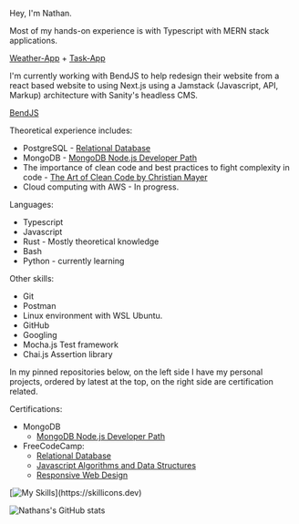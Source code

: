 Hey, I'm Nathan. 

Most of my hands-on experience is with Typescript with MERN stack applications. 

[Weather-App](https://github.com/nslee333/Weather-App) +
[Task-App](https://github.com/nslee333/Task-App)

I'm currently working with BendJS to help redesign their website from a react based website to using Next.js using a Jamstack (Javascript, API, Markup) architecture with Sanity's headless CMS. 

[BendJS](https://github.com/BendJS/simple-website/tree/nextjs)

Theoretical experience includes:
- PostgreSQL - [Relational Database](https://www.freecodecamp.org/certification/nslee333/relational-database-v8)
- MongoDB - [MongoDB Node.js Developer Path](https://learn.mongodb.com/c/pxiuuIfSS1-3V-KKy9wzRg)
- The importance of clean code and best practices to fight complexity in code - [The Art of Clean Code by Christian Mayer](https://www.amazon.com/Art-Clean-Code-Practices-Complexity/dp/1718502184/ref=sr_1_1?keywords=the+art+of+clean+code&s=books&sr=1-1)
- Cloud computing with AWS - In progress.

Languages:
- Typescript
- Javascript
- Rust - Mostly theoretical knowledge
- Bash
- Python - currently learning

Other skills:
- Git
- Postman
- Linux environment with WSL Ubuntu.
- GitHub
- Googling
- Mocha.js Test framework
- Chai.js Assertion library

In my pinned repositories below, on the left side I have my personal projects, ordered by latest at the top, on the right side are certification related.

Certifications: 
- MongoDB
  - [MongoDB Node.js Developer Path](https://learn.mongodb.com/c/pxiuuIfSS1-3V-KKy9wzRg)
- FreeCodeCamp:
  - [Relational Database](https://www.freecodecamp.org/certification/nslee333/relational-database-v8)
  - [Javascript Algorithms and Data Structures](https://www.freecodecamp.org/certification/nslee333/javascript-algorithms-and-data-structures)
  - [Responsive Web Design](https://www.freecodecamp.org/certification/nslee333/responsive-web-design)

[![My Skills](https://skillicons.dev/icons?i=ts,js,express,mongodb,postgres,react,next,rust,bash,solidity,linux,git,nodejs,)](https://skillicons.dev)

![Nathans's GitHub stats](https://github-readme-stats.vercel.app/api?username=nslee333&show_icons=true&theme=chartreuse-dark)
